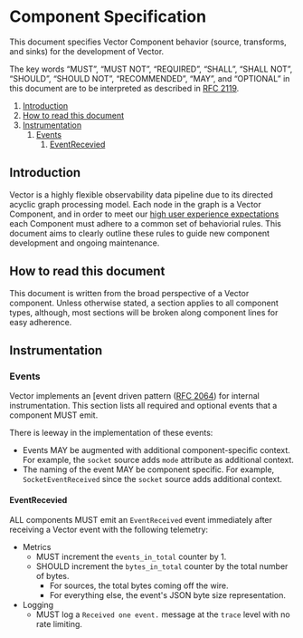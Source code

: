 # Component Specification

This document specifies Vector Component behavior (source, transforms, and
sinks) for the development of Vector.

The key words “MUST”, “MUST NOT”, “REQUIRED”, “SHALL”, “SHALL NOT”, “SHOULD”,
“SHOULD NOT”, “RECOMMENDED”, “MAY”, and “OPTIONAL” in this document are to be
interpreted as described in [RFC 2119].

<!-- MarkdownTOC autolink="true" style="ordered" indent="   " -->

1. [Introduction](#introduction)
1. [How to read this document](#how-to-read-this-document)
1. [Instrumentation](#instrumentation)
   1. [Events](#events)
      1. [EventRecevied](#eventrecevied)

<!-- /MarkdownTOC -->

## Introduction

Vector is a highly flexible observability data pipeline due to its directed
acyclic graph processing model. Each node in the graph is a Vector Component,
and in order to meet our [high user experience expectations] each Component must
adhere to a common set of behaviorial rules. This document aims to clearly
outline these rules to guide new component development and ongoing maintenance.

## How to read this document

This document is written from the broad perspective of a Vector component.
Unless otherwise stated, a section applies to all component types, although,
most sections will be broken along component lines for easy adherence.

## Instrumentation

### Events

Vector implements an [event driven pattern ([RFC 2064]) for internal
instrumentation. This section lists all required and optional events that a
component MUST emit.

There is leeway in the implementation of these events:

* Events MAY be augmented with additional component-specific context. For
  example, the `socket` source adds `mode` attribute as additional context.
* The naming of the event MAY be component specific. For example,
  `SocketEventReceived` since the `socket` source adds additional context.

#### EventRecevied

ALL components MUST emit an `EventReceived` event immediately after receiving
a Vector event with the following telemetry:

* Metrics
   * MUST increment the `events_in_total` counter by 1.
   * SHOULD increment the `bytes_in_total` counter by the total number of bytes.
      * For sources, the total bytes coming off the wire.
      * For everything else, the event's JSON byte size representation.
* Logging
   * MUST log a `Received one event.` message at the `trace` level with no rate
     limiting.

[high user experience expectations]: https://github.com/timberio/vector/blob/master/docs/USER_EXPERIENCE_DESIGN.md
[RFC 2064]: https://github.com/timberio/vector/blob/master/rfcs/2020-03-17-2064-event-driven-observability.md
[RFC 2119]: https://datatracker.ietf.org/doc/html/rfc2119
